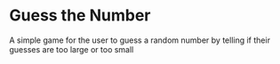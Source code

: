 # Guess the Number
A simple game for the user to guess a random number by telling if their guesses are too large or too small
